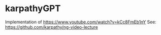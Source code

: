 # karpathyGPT

Implementation of https://www.youtube.com/watch?v=kCc8FmEb1nY
See: https://github.com/karpathy/ng-video-lecture
